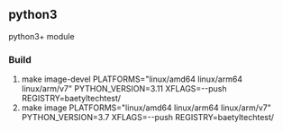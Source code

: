 ## python3
python3+ module

### Build
1. make image-devel PLATFORMS="linux/amd64 linux/arm64 linux/arm/v7" PYTHON_VERSION=3.11 XFLAGS=--push REGISTRY=baetyltechtest/
2. make image PLATFORMS="linux/amd64 linux/arm64 linux/arm/v7" PYTHON_VERSION=3.7 XFLAGS=--push REGISTRY=baetyltechtest/